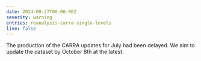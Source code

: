 ```yaml
---
date: 2024-09-27T00:00:00Z
severity: warning
entries: reanalysis-carra-single-levels
live: false
---
```

The production of the CARRA updates for July had been delayed. We aim to update the dataset by October 8th at the latest.

